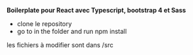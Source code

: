 **Boilerplate pour React avec Typescript, bootstrap 4 et Sass**

- clone le repository
- go to in the folder and run npm install

les fichiers à modifier sont dans /src

